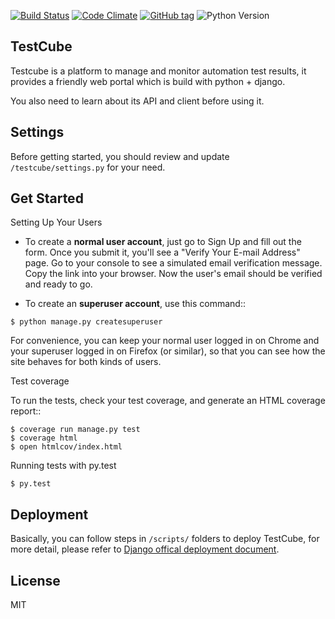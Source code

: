 [![Build Status](https://img.shields.io/travis/tobyqin/testcube.svg)](https://travis-ci.org/tobyqin/testcube) 
[![Code Climate](https://img.shields.io/codeclimate/github/tobyqin/xmind2testlink.svg)](https://codeclimate.com/github/tobyqin/xmind2testlink)
[![GitHub tag](https://img.shields.io/github/tag/tobyqin/testcube.svg)](https://github.com/tobyqin/testcube/releases) 
![Python Version](https://img.shields.io/badge/python-3.5-green.svg)

## TestCube

Testcube is a platform to manage and monitor automation test results, it provides a friendly web portal which is build with python + django.

You also need to learn about its API and client before using it.

## Settings

Before getting started, you should review and update `/testcube/settings.py` for your need.

## Get Started

Setting Up Your Users

* To create a **normal user account**, just go to Sign Up and fill out the form. Once you submit it, you'll see a "Verify Your E-mail Address" page. Go to your console to see a simulated email verification message. Copy the link into your browser. Now the user's email should be verified and ready to go.

* To create an **superuser account**, use this command::
```
$ python manage.py createsuperuser
```
For convenience, you can keep your normal user logged in on Chrome and your superuser logged in on Firefox (or similar), so that you can see how the site behaves for both kinds of users.

Test coverage

To run the tests, check your test coverage, and generate an HTML coverage report::
```
$ coverage run manage.py test
$ coverage html
$ open htmlcov/index.html
```
Running tests with py.test
```
$ py.test
```


## Deployment

Basically, you can follow steps in `/scripts/` folders to deploy TestCube, for more detail, please refer to [Django offical deployment document](https://docs.djangoproject.com/en/1.11/howto/deployment/).

## License
MIT